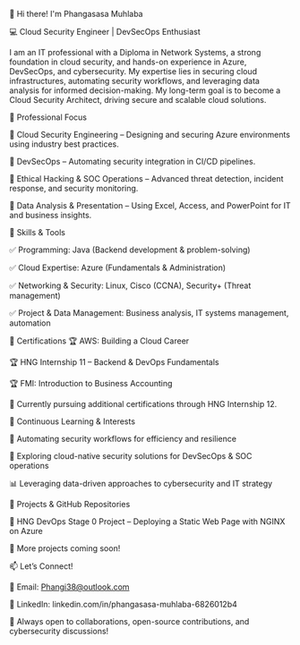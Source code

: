👋 Hi there! I'm Phangasasa Muhlaba

💻 Cloud Security Engineer | DevSecOps Enthusiast

I am an IT professional with a Diploma in Network Systems, a strong foundation in cloud security, and hands-on experience in Azure, DevSecOps, and cybersecurity. My expertise lies in securing cloud infrastructures, automating security workflows, and leveraging data analysis for informed decision-making. My long-term goal is to become a Cloud Security Architect, driving secure and scalable cloud solutions.


💼 Professional Focus

🔹 Cloud Security Engineering – Designing and securing Azure environments using industry best practices.

🔹 DevSecOps – Automating security integration in CI/CD pipelines.

🔹 Ethical Hacking & SOC Operations – Advanced threat detection, incident response, and security monitoring.

🔹 Data Analysis & Presentation – Using Excel, Access, and PowerPoint for IT and business insights.



🔧 Skills & Tools

✅ Programming: Java (Backend development & problem-solving)

✅ Cloud Expertise: Azure (Fundamentals & Administration)

✅ Networking & Security: Linux, Cisco (CCNA), Security+ (Threat management)

✅ Project & Data Management: Business analysis, IT systems management, automation



📜 Certifications
🏆 AWS: Building a Cloud Career

🏆 HNG Internship 11 – Backend & DevOps Fundamentals

🏆 FMI: Introduction to Business Accounting

📌 Currently pursuing additional certifications through HNG Internship 12.



🌱 Continuous Learning & Interests

🚀 Automating security workflows for efficiency and resilience

🔐 Exploring cloud-native security solutions for DevSecOps & SOC operations

📊 Leveraging data-driven approaches to cybersecurity and IT strategy



📂 Projects & GitHub Repositories

🔗 HNG DevOps Stage 0 Project – Deploying a Static Web Page with NGINX on Azure

🔗 More projects coming soon!



📫 Let’s Connect!

📧 Email: Phangi38@outlook.com

💼 LinkedIn: linkedin.com/in/phangasasa-muhlaba-6826012b4


🚀 Always open to collaborations, open-source contributions, and cybersecurity discussions!
